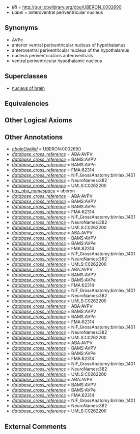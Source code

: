  * *IRI* = http://purl.obolibrary.org/obo/UBERON_0002690
 * *Label* = anteroventral periventricular nucleus

## Synonyms

 * AVPe
 * anterior ventral periventricular nucleus of hypothalamus
 * anteroventral periventricular nucleus of the hypothalamus
 * nucleus periventricularis anteroventralis
 * ventral periventricular hypothalamic nucleus

## Superclasses

 * [nucleus of brain](../../UBERON/08/UBERON_0002308.md)

## Equivalencies


## Other Logical Axioms


## Other Annotations

 * *[oboInOwl#id](../../id/oboInOwl#id.md)* = UBERON:0002690
 * *[database_cross_reference](../../ef/oboInOwl#hasDbXref.md)* = ABA:AVPV
 * *[database_cross_reference](../../ef/oboInOwl#hasDbXref.md)* = BAMS:AVPV
 * *[database_cross_reference](../../ef/oboInOwl#hasDbXref.md)* = BAMS:AVPe
 * *[database_cross_reference](../../ef/oboInOwl#hasDbXref.md)* = FMA:62314
 * *[database_cross_reference](../../ef/oboInOwl#hasDbXref.md)* = NIF_GrossAnatomy:birnlex_1401
 * *[database_cross_reference](../../ef/oboInOwl#hasDbXref.md)* = NeuroNames:382
 * *[database_cross_reference](../../ef/oboInOwl#hasDbXref.md)* = UMLS:C0262200
 * *[has_obo_namespace](../../ce/oboInOwl#hasOBONamespace.md)* = uberon
 * *[database_cross_reference](../../ef/oboInOwl#hasDbXref.md)* = ABA:AVPV
 * *[database_cross_reference](../../ef/oboInOwl#hasDbXref.md)* = BAMS:AVPV
 * *[database_cross_reference](../../ef/oboInOwl#hasDbXref.md)* = BAMS:AVPe
 * *[database_cross_reference](../../ef/oboInOwl#hasDbXref.md)* = FMA:62314
 * *[database_cross_reference](../../ef/oboInOwl#hasDbXref.md)* = NIF_GrossAnatomy:birnlex_1401
 * *[database_cross_reference](../../ef/oboInOwl#hasDbXref.md)* = NeuroNames:382
 * *[database_cross_reference](../../ef/oboInOwl#hasDbXref.md)* = UMLS:C0262200
 * *[database_cross_reference](../../ef/oboInOwl#hasDbXref.md)* = ABA:AVPV
 * *[database_cross_reference](../../ef/oboInOwl#hasDbXref.md)* = BAMS:AVPV
 * *[database_cross_reference](../../ef/oboInOwl#hasDbXref.md)* = BAMS:AVPe
 * *[database_cross_reference](../../ef/oboInOwl#hasDbXref.md)* = FMA:62314
 * *[database_cross_reference](../../ef/oboInOwl#hasDbXref.md)* = NIF_GrossAnatomy:birnlex_1401
 * *[database_cross_reference](../../ef/oboInOwl#hasDbXref.md)* = NeuroNames:382
 * *[database_cross_reference](../../ef/oboInOwl#hasDbXref.md)* = UMLS:C0262200
 * *[database_cross_reference](../../ef/oboInOwl#hasDbXref.md)* = ABA:AVPV
 * *[database_cross_reference](../../ef/oboInOwl#hasDbXref.md)* = BAMS:AVPV
 * *[database_cross_reference](../../ef/oboInOwl#hasDbXref.md)* = BAMS:AVPe
 * *[database_cross_reference](../../ef/oboInOwl#hasDbXref.md)* = FMA:62314
 * *[database_cross_reference](../../ef/oboInOwl#hasDbXref.md)* = NIF_GrossAnatomy:birnlex_1401
 * *[database_cross_reference](../../ef/oboInOwl#hasDbXref.md)* = NeuroNames:382
 * *[database_cross_reference](../../ef/oboInOwl#hasDbXref.md)* = UMLS:C0262200
 * *[database_cross_reference](../../ef/oboInOwl#hasDbXref.md)* = ABA:AVPV
 * *[database_cross_reference](../../ef/oboInOwl#hasDbXref.md)* = BAMS:AVPV
 * *[database_cross_reference](../../ef/oboInOwl#hasDbXref.md)* = BAMS:AVPe
 * *[database_cross_reference](../../ef/oboInOwl#hasDbXref.md)* = FMA:62314
 * *[database_cross_reference](../../ef/oboInOwl#hasDbXref.md)* = NIF_GrossAnatomy:birnlex_1401
 * *[database_cross_reference](../../ef/oboInOwl#hasDbXref.md)* = NeuroNames:382
 * *[database_cross_reference](../../ef/oboInOwl#hasDbXref.md)* = UMLS:C0262200
 * *[database_cross_reference](../../ef/oboInOwl#hasDbXref.md)* = ABA:AVPV
 * *[database_cross_reference](../../ef/oboInOwl#hasDbXref.md)* = BAMS:AVPV
 * *[database_cross_reference](../../ef/oboInOwl#hasDbXref.md)* = BAMS:AVPe
 * *[database_cross_reference](../../ef/oboInOwl#hasDbXref.md)* = FMA:62314
 * *[database_cross_reference](../../ef/oboInOwl#hasDbXref.md)* = NIF_GrossAnatomy:birnlex_1401
 * *[database_cross_reference](../../ef/oboInOwl#hasDbXref.md)* = NeuroNames:382
 * *[database_cross_reference](../../ef/oboInOwl#hasDbXref.md)* = UMLS:C0262200
 * *[database_cross_reference](../../ef/oboInOwl#hasDbXref.md)* = ABA:AVPV
 * *[database_cross_reference](../../ef/oboInOwl#hasDbXref.md)* = BAMS:AVPV
 * *[database_cross_reference](../../ef/oboInOwl#hasDbXref.md)* = BAMS:AVPe
 * *[database_cross_reference](../../ef/oboInOwl#hasDbXref.md)* = FMA:62314
 * *[database_cross_reference](../../ef/oboInOwl#hasDbXref.md)* = NIF_GrossAnatomy:birnlex_1401
 * *[database_cross_reference](../../ef/oboInOwl#hasDbXref.md)* = NeuroNames:382
 * *[database_cross_reference](../../ef/oboInOwl#hasDbXref.md)* = UMLS:C0262200

## External Comments

